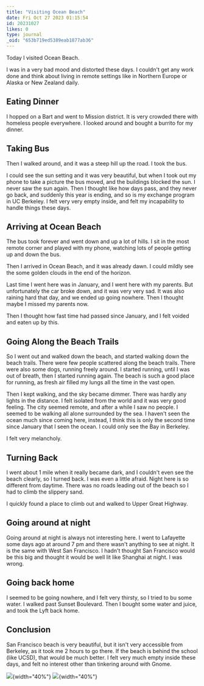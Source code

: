 ```yaml
---
title: "Visiting Ocean Beach"
date: Fri Oct 27 2023 01:15:54
id: 20231027
likes: 0
type: journal
_oid: "653b719ed5389eab1877ab36"
---
```

Today I visited Ocean Beach.

I was in a very bad mood and distorted these days. I couldn\'t get any
work done and think about living in remote settings like in Northern
Europe or Alaska or New Zealand daily.

## Eating Dinner

I hopped on a Bart and went to Mission district. It is very crowded
there with homeless people everywhere. I looked around and bought a
burrito for my dinner.

## Taking Bus

Then I walked around, and it was a steep hill up the road. I took the
bus.

I could see the sun setting and it was very beautiful, but when I took
out my phone to take a picture the bus moved, and the buildings blocked
the sun. I never saw the sun again. Then I thought like how days pass,
and they never go back, and suddenly this year is ending, and so is my
exchange program in UC Berkeley. I felt very very empty inside, and felt
my incapability to handle things these days.

## Arriving at Ocean Beach

The bus took forever and went down and up a lot of hills. I sit in the
most remote corner and played with my phone, watching lots of people
getting up and down the bus.

Then I arrived in Ocean Beach, and it was already dawn. I could mildly
see the some golden clouds in the end of the horizon.

Last time I went here was in January, and I went here with my parents.
But unfortunately the car broke down, and it was very very sad. It was
also raining hard that day, and we ended up going nowhere. Then I
thought maybe I missed my parents now.

Then I thought how fast time had passed since January, and I felt voided
and eaten up by this.

## Going Along the Beach Trails

So I went out and walked down the beach, and started walking down the
beach trails. There were few people scattered along the beach trails.
There were also some dogs, running freely around. I started running,
until I was out of breath, then I started running again. The beach is
such a good place for running, as fresh air filled my lungs all the time
in the vast open.

Then I kept walking, and the sky became dimmer. There was hardly any
lights in the distance. I felt isolated from the world and it was very
good feeling. The city seemed remote, and after a while I saw no people.
I seemed to be walking all alone surrounded by the sea. I haven\'t seen
the ocean much since coming here, instead, I think this is only the
second time since January that I seen the ocean. I could only see the
Bay in Berkeley.

I felt very melancholy.

## Turning Back

I went about 1 mile when it really became dark, and I couldn\'t even see
the beach clearly, so I turned back. I was even a little afraid. Night
here is so different from daytime. There was no roads leading out of the
beach so I had to climb the slippery sand.

I quickly found a place to climb out and walked to Upper Great Highway.

## Going around at night

Going around at night is always not interesting here. I went to
Lafayette some days ago at around 7 pm and there wasn\'t anything to see
at night. It is the same with West San Francisco. I hadn\'t thought San
Francisco would be this big and thought it would be well lit like
Shanghai at night. I was wrong.

## Going back home

I seemed to be going nowhere, and I felt very thirsty, so I tried to bu
some water. I walked past Sunset Boulevard. Then I bought some water and
juice, and took the Lyft back home.

## Conclusion

San Francisco beach is very beautiful, but it isn\'t very accessible
from Berkeley, as it took me 2 hours to go there. If the beach is behind
the school (like UCSD), that would be much better. I felt very much
empty inside these days, and felt no interest other than tinkering
around with Gnome.

![](https://github.com/jimchen2/nonimportant/assets/123833550/e4b5953d-6109-48ed-be08-dfb830381762){width="40%"}
![](https://github.com/jimchen2/nonimportant/assets/123833550/4a500189-be43-403e-bd2f-ada9058b3b03){width="40%"}
